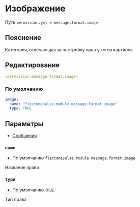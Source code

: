 # Изображение
Путь `permission.yml > message.format.image`

## Пояснение
Категория, отвечающая за настройку прав у тегов картинок

## Редактирование
```yaml
<permission.message.format.image>
```

### По умолчанию
```yaml
image:
  name: "flectonepulse.module.message.format.image"
  type: TRUE
```

## Параметры

- [Сообщения](/ru/message/format/image/)

### `name`
- По умолчанию `flectonepulse.module.message.format.image`

Название права

### `type`
- По умолчанию `TRUE`

Тип права

<!--@include: @/ru/parts/permission.md-->

